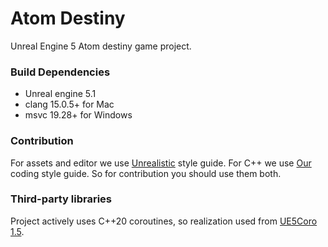 # Atom Destiny
Unreal Engine 5 Atom destiny game project.

### Build Dependencies
- Unreal engine 5.1
- clang 15.0.5+ for Mac
- msvc 19.28+ for Windows

### Contribution

For assets and editor we use [Unrealistic](https://unrealistic.dev/posts/unrealistic-style-guide) style guide. For C++ we use [Our](https://github.com/AtomDestiny/AtomDestiny/blob/main/CodingStyle.md) coding style guide.
So for contribution you should use them both.

### Third-party libraries

Project actively uses C++20 coroutines, so realization used from [UE5Coro 1.5](https://github.com/landelare/ue5coro).